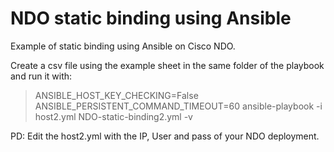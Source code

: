 # NDO static binding using Ansible
Example of static binding using Ansible on Cisco NDO.

Create a csv file using the example sheet in the same folder of the playbook and run it with:
> ANSIBLE_HOST_KEY_CHECKING=False ANSIBLE_PERSISTENT_COMMAND_TIMEOUT=60 ansible-playbook -i host2.yml NDO-static-binding2.yml -v

PD: Edit the host2.yml with the IP, User and pass of your NDO deployment.
